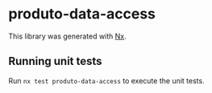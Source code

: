 # produto-data-access

This library was generated with [Nx](https://nx.dev).

## Running unit tests

Run `nx test produto-data-access` to execute the unit tests.
